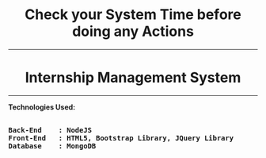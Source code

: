 <div align="center"><h1>Check your System Time before doing any Actions</h1> </div>
<hr>
<div align="center"><h1>Internship Management System</h1> </div>
<hr>

<strong>Technologies Used:</strong>

<pre>
<strong>
Back-End    : NodeJS
Front-End   : HTML5, Bootstrap Library, JQuery Library
Database    : MongoDB
</strong>
</pre>

